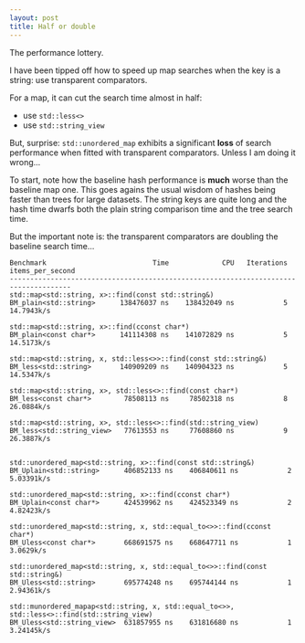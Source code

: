 ```yaml
---
layout: post
title: Half or double 
---
```


The performance lottery.

I have been tipped off how to speed up map searches when the key is a string: use transparent comparators. 

For a map, it can cut the search time almost in half:
- use ```std::less<>```
- use ```std::string_view```

But, surprise: ```std::unordered_map``` exhibits a significant **loss** of search performance 
when fitted with transparent comparators. Unless I am doing it wrong...

To start, note how the baseline hash performance is **much** worse than the baseline map one.
This goes agains the usual wisdom of hashes being faster than trees for large datasets. 
The string keys are quite long and the hash time dwarfs both the plain string comparison time
and the tree search time.

But the important note is: the transparent comparators are doubling the baseline search time...


```
Benchmark                          Time             CPU   Iterations items_per_second
-------------------------------------------------------------------------------------
std::map<std::string, x>::find(const std::string&)
BM_plain<std::string>      138476037 ns    138432049 ns            5       14.7943k/s

std::map<std::string, x>::find(cconst char*)
BM_plain<const char*>      141114308 ns    141072829 ns            5       14.5173k/s

std::map<std::string, x, std::less<>>::find(const std::string&)
BM_less<std::string>       140909209 ns    140904323 ns            5       14.5347k/s

std::map<std::string, x>, std::less<>::find(const char*)
BM_less<const char*>        78508113 ns     78502318 ns            8       26.0884k/s

std::map<std::string, x>, std::less<>::find(std::string_view)
BM_less<std::string_view>   77613553 ns     77608860 ns            9       26.3887k/s


std::unordered_map<std::string, x>::find(const std::string&)
BM_Uplain<std::string>      406852133 ns    406840611 ns            2       5.03391k/s

std::unordered_map<std::string, x>::find(cconst char*)
BM_Uplain<const char*>      424539962 ns    424523349 ns            2       4.82423k/s

std::unordered_map<std::string, x, std::equal_to<>>::find(cconst char*)
BM_Uless<const char*>       668691575 ns    668647711 ns            1        3.0629k/s

std::unordered_map<std::string, x, std::equal_to<>>::find(const std::string&)
BM_Uless<std::string>       695774248 ns    695744144 ns            1       2.94361k/s

std::munordered_mapap<std::string, x, std::equal_to<>>, std::less<>::find(std::string_view)
BM_Uless<std::string_view>  631857955 ns    631816680 ns            1       3.24145k/s
```
